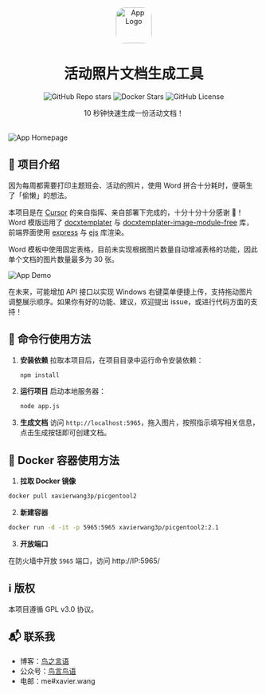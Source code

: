 <div align="center">
  <img src="README_Files/Icon.jpg" style="width: 72px; height: auto; border-radius: 25%;" alt="App Logo">
  <h1>活动照片文档生成工具</h1>
   <img alt="GitHub Repo stars" src="https://img.shields.io/github/stars/XavierWang3P/PicGenTool-v2">
   <img alt="Docker Stars" src="https://img.shields.io/docker/stars/xavierwang3p/picgentool2">
   <img alt="GitHub License" src="https://img.shields.io/github/license/XavierWang3P/PicGenTool-v2">
  <p>10 秒钟快速生成一份活动文档！</p>
</div>
<br />

<img src="README_Files/Homepage.jpg" style="align: center; border-radius: 5%;" alt="App Homepage">

## :star2: 项目介绍

因为每周都需要打印主题班会、活动的照片，使用 Word 拼合十分耗时，便萌生了「偷懒」的想法。

本项目是在 [Cursor](https://www.cursor.com/) 的亲自指挥、亲自部署下完成的，十分十分十分感谢 🙏！Word 模版运用了 [docxtemplater](https://www.npmjs.com/package/docxtemplater) 与 [docxtemplater-image-module-free](https://www.npmjs.com/package/docxtemplater-image-module-free) 库，前端界面使用 [express](https://www.npmjs.com/package/express) 与 [ejs](https://www.npmjs.com/package/ejs) 库渲染。

Word 模板中使用固定表格，目前未实现根据图片数量自动增减表格的功能，因此单个文档的图片数量最多为 30 张。

<img src="README_Files/Demo.gif" style="border-radius: 5%;" alt="App Demo">

在未来，可能增加 API 接口以实现 Windows 右键菜单便捷上传，支持拖动图片调整展示顺序。如果你有好的功能、建议，欢迎提出 issue，或进行代码方面的支持！

## :eyes: 命令行使用方法

1. **安装依赖**
   拉取本项目后，在项目目录中运行命令安装依赖：
   ```bash
   npm install
   ```
2. **运行项目**
   启动本地服务器：
   ```bash
   node app.js
   ```
3. **生成文档**
   访问 `http://localhost:5965`，拖入图片，按照指示填写相关信息，点击生成按钮即可创建文档。

## :eyes: Docker 容器使用方法

1. **拉取 Docker 镜像**

  ```bash
  docker pull xavierwang3p/picgentool2
  ```
2. **新建容器**

  ```bash
  docker run -d -it -p 5965:5965 xavierwang3p/picgentool2:2.1
  ```
3. **开放端口**

  在防火墙中开放 `5965` 端口，访问 http://IP:5965/

## :information_source: 版权

本项目遵循 GPL v3.0 协议。

## :mailbox_with_mail: 联系我

- 博客：[鸟之言语](https://xavier.wang/)
- 公众号：[鸟言鸟语](http://weixin.qq.com/r/mp/SyhTV57E11arKdo0b33P)
- 电邮：me#xavier.wang
